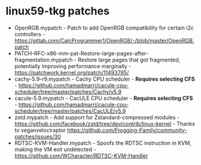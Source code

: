 # linux59-tkg patches

- OpenRGB.mypatch - Patch to add OpenRGB compatibility for certain i2c controllers - https://gitlab.com/CalcProgrammer1/OpenRGB/-/blob/master/OpenRGB.patch
- PATCH-RFC-x86-mm-pat-Restore-large-pages-after-fragmentation.mypatch - Restore large pages that got fragmented, potentially improving performance marginally - https://patchwork.kernel.org/patch/11493785/
- cachy-5.9-r9.mypatch - Cachy CPU scheduler - **Requires selecting CFS** - https://github.com/hamadmarri/cacule-cpu-scheduler/tree/master/patches/Cachy/v5.9
- cacule-5.9.mypatch - CacULE CPU scheduler - **Requires selecting CFS** - https://github.com/hamadmarri/cacule-cpu-scheduler/tree/master/patches/CacULE/v5.9
- zstd.mypatch - Add support for Zstandard-compressed modules - https://github.com/facebook/zstd/tree/dev/contrib/linux-kernel - Thanks to veganvelociraptor https://github.com/Frogging-Family/community-patches/issues/30
- RDTSC-KVM-Handler.mypatch - Spoofs the RDTSC instruction in KVM, making the VM exit undetected - https://github.com/WCharacter/RDTSC-KVM-Handler
